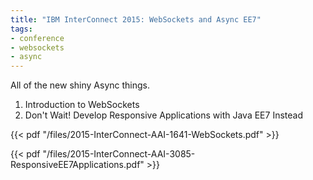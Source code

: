 ```yaml
---
title: "IBM InterConnect 2015: WebSockets and Async EE7"
tags:
- conference
- websockets
- async
---
```


All of the new shiny Async things.

1. Introduction to WebSockets
2. Don't Wait! Develop Responsive Applications with Java EE7 Instead

<!--more-->

{{< pdf "/files/2015-InterConnect-AAI-1641-WebSockets.pdf" >}}

{{< pdf "/files/2015-InterConnect-AAI-3085-ResponsiveEE7Applications.pdf" >}}
